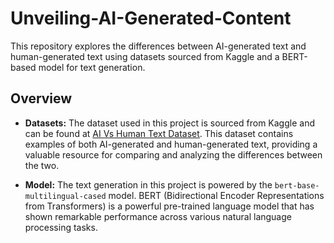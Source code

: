 # Unveiling-AI-Generated-Content



 This repository explores the differences between AI-generated text and human-generated text using datasets sourced from Kaggle and a BERT-based model for text generation.

## Overview

- **Datasets:** The dataset used in this project is sourced from Kaggle and can be found at [AI Vs Human Text Dataset](https://www.kaggle.com/datasets/shanegerami/ai-vs-human-text). This dataset contains examples of both AI-generated and human-generated text, providing a valuable resource for comparing and analyzing the differences between the two.

- **Model:** The text generation in this project is powered by the `bert-base-multilingual-cased` model. BERT (Bidirectional Encoder Representations from Transformers) is a powerful pre-trained language model that has shown remarkable performance across various natural language processing tasks.



